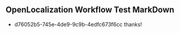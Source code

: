 ## OpenLocalization Workflow Test MarkDown
* d76052b5-745e-4de9-9c9b-4edfc673f6cc thanks!

<!--HONumber=Jul16_HO4-->


